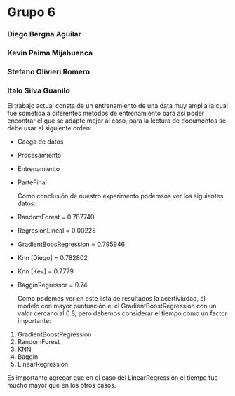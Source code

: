 # Grupo 6
### Diego Bergna Aguilar
### Kevin Paima Mijahuanca
### Stefano Olivieri Romero
### Italo Silva Guanilo
El trabajo actual consta de un entrenamiento de una data muy amplia la cual fue sometida a diferentes métodos de entrenamiento para asi poder encontrar el que se adapte mejor al 
caso, para la lectura de documentos se debe usar el siguiente orden:
* Caega de datos
* Procesamiento
* Entrenamiento
* ParteFinal

  Como conclusión de nuestro experimento podemsos ver los siguientes datos:
+ RandomForest = 0.787740
+ RegresionLineal = 0.00228
+ GradientBoosRegression = 0.795946
+ Knn [Diego] = 0.782802
+ Knn [Kev] = 0.7779
+ BagginRegressor = 0.74

  Como podemos ver en este lista de resultados la acertiviudad, él modelo con mayor puntuación el el GradientBoostRegression con un valor cercano al 0.8, pero debemos considerar el tiempo como un factor importante:
1. GradientBoostRegression
2. RandomForest
3. KNN
4. Baggin 
5. LinearRegression

  
  Es importante agregar que en el caso del LinearRegression el tiempo fue mucho mayor que en los otros casos.

